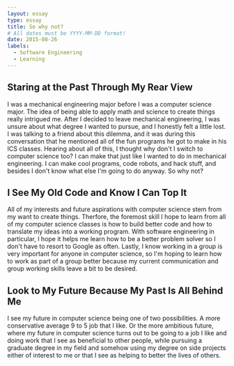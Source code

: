 ```yaml
---
layout: essay
type: essay
title: So why not?
# All dates must be YYYY-MM-DD format!
date: 2015-08-26
labels:
  - Software Engineering
  - Learning
---
```


## Staring at the Past Through My Rear View

I was a mechanical engineering major before I was a computer science major. The idea of being able to apply math and science to create things really intrigued me. After I decided to leave mechanical engineering, I was unsure about what degree I wanted to pursue, and I honestly felt a little lost. I was talking to a friend about this dilemma, and it was during this conversation that he mentioned all of the fun programs he got to make in his ICS classes. Hearing about all of this, I thought why don't I switch to computer science too? I can make that just like I wanted to do in mechanical engineering. I can make cool programs, code robots, and hack stuff, and besides I don't know what else I'm going to do anyway. So why not?

## I See My Old Code and Know I Can Top It

All of my interests and future aspirations with computer science stem from my want to create things. Therfore, the foremost skill I hope to learn from all of my computer science classes is how to build better code and how to translate my ideas into a working program. With software engineering in particular, I hope it helps me learn how to be a better problem solver so I don't have to resort to Google as often. Lastly, I know working in a group is very important for anyone in computer science, so I'm hoping to learn how to work as part of a group better because my current communication and group working skills leave a bit to be desired. 

## Look to My Future Because My Past Is All Behind Me 

I see my future in computer science being one of two possibilities. A more conservative average 9 to 5 job that I like. Or the more ambitious future, where my future in computer science turns out to be going to a job I like and doing work that I see as beneficial to other people, while pursuing a graduate degree in my field and somehow using my degree on side projects either of interest to me or that I see as helping to better the lives of others. 
